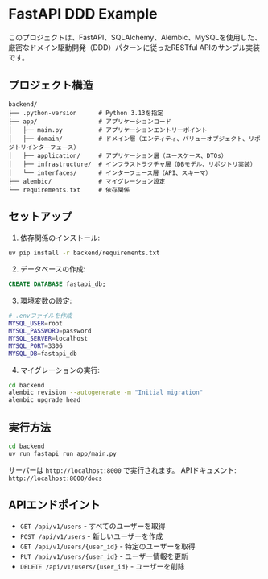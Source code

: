 # FastAPI DDD Example

このプロジェクトは、FastAPI、SQLAlchemy、Alembic、MySQLを使用した、厳密なドメイン駆動開発（DDD）パターンに従ったRESTful APIのサンプル実装です。

## プロジェクト構造

```
backend/
├── .python-version      # Python 3.13を指定
├── app/                 # アプリケーションコード
│   ├── main.py          # アプリケーションエントリーポイント
│   ├── domain/          # ドメイン層（エンティティ、バリューオブジェクト、リポジトリインターフェース）
│   ├── application/     # アプリケーション層（ユースケース、DTOs）
│   ├── infrastructure/  # インフラストラクチャ層（DBモデル、リポジトリ実装）
│   └── interfaces/      # インターフェース層（API、スキーマ）
├── alembic/             # マイグレーション設定
└── requirements.txt     # 依存関係
```

## セットアップ

1. 依存関係のインストール:
```bash
uv pip install -r backend/requirements.txt
```

2. データベースの作成:
```sql
CREATE DATABASE fastapi_db;
```

3. 環境変数の設定:
```bash
# .envファイルを作成
MYSQL_USER=root
MYSQL_PASSWORD=password
MYSQL_SERVER=localhost
MYSQL_PORT=3306
MYSQL_DB=fastapi_db
```

4. マイグレーションの実行:
```bash
cd backend
alembic revision --autogenerate -m "Initial migration"
alembic upgrade head
```

## 実行方法

```bash
cd backend
uv run fastapi run app/main.py
```

サーバーは `http://localhost:8000` で実行されます。
APIドキュメント: `http://localhost:8000/docs`

## APIエンドポイント

- `GET /api/v1/users` - すべてのユーザーを取得
- `POST /api/v1/users` - 新しいユーザーを作成
- `GET /api/v1/users/{user_id}` - 特定のユーザーを取得
- `PUT /api/v1/users/{user_id}` - ユーザー情報を更新
- `DELETE /api/v1/users/{user_id}` - ユーザーを削除